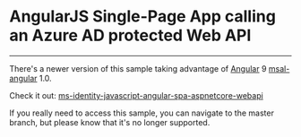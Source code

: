
# AngularJS Single-Page App calling an Azure AD protected Web API

---

There's a newer version of this sample taking advantage of [Angular](https://angular.io/) 9 [msal-angular](https://github.com/AzureAD/microsoft-authentication-library-for-js/tree/dev/lib/msal-angular) 1.0.

Check it out: [ms-identity-javascript-angular-spa-aspnetcore-webapi](https://github.com/Azure-Samples/ms-identity-javascript-angular-spa-aspnetcore-webapi)

If you really need to access this sample, you can navigate to the master branch, but please know that it's no longer supported.
